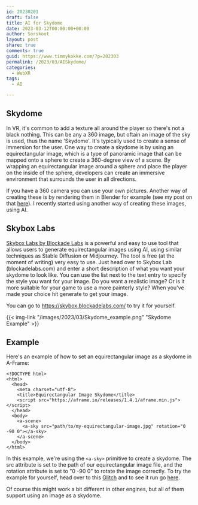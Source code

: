 ```yaml
---
id: 20230201
draft: false
title: AI for Skydome
date: 2023-03-12T00:00:00+00:00
author: Sorskoot
layout: post
share: true
comments: true
guid: https://www.timmykokke.com/?p=202303
permalink: /2023/03/AISkydome/
categories:
  - WebXR  
tags:
  - AI

---
```


## Skydome

In VR, it's common to add a texture all around the player so there's not a black nothing. This can be any a 360 image, but oftain an image of the sky is used, thus the name 'Skydome'. It's typically used to create a sense of immersion for the user. One way to create a skydome is by using an equirectangular image, which is a type of panoramic image that can be mapped onto a sphere to create a 360-degree view of a scene. By wrapping an equirectangular image around a sphere and place the player on the inside of the sphere, developers can create an immersive environment that surrounds the user in all directions. 

If you have a 360 camera you can use your own pictures. Another way of creating these is by rendering them in Blender for example (see my post on that [here](https://timmykokke.com/blog/2022-05-14-3d-skydomes/)). I recently started using another way of creating these images, using AI.

## Skybox Labs

[Skybox Labs by Blockade Labs](https://skybox.blockadelabs.com/) is a powerful and easy to use tool that allows users to generate equirectangular images using AI, using similar techniques as Stable Diffusion or Midjourney. The tool is free (at the moment of writing) very easy to use. Just head over to Skybox Lab (blockadelabs.com) and enter a short description of what you want your skydome to look like. You can use the list next to the text entry to specify the style you want for your image. Do you want a realistic image? Or is it more suitable for your game to use a more painterly style? When you've made your choice hit generate to get your image.

You can go to https://skybox.blockadelabs.com/ to try it for yourself.

{{< img-link "/images/2023/03/Skydome_example.png" "Skydome Example" >}}

## Example

Here's an example of how to set an equirectangular image as a skydome in A-Frame:

```
<!DOCTYPE html>
<html>
  <head>
    <meta charset="utf-8">
    <title>Equirectangular Image Skydome</title>
    <script src="https://aframe.io/releases/1.4.1/aframe.min.js"></script>
  </head>
  <body>
    <a-scene>
      <a-sky src="path/to/my-equirectangular-image.jpg" rotation="0 -90 0"></a-sky>
    </a-scene>
  </body>
</html>
```

In this example, we're using the `<a-sky>` primitive to create a skydome. The src attribute is set to the path of our equirectangular image file, and the rotation attribute is set to "0 -90 0" to rotate the image correctly. To try the example for yourself, head over to this [Glitch](https://glitch.com/edit/#!/skybox-a-frame-example) and to see it run go [here](https://skybox-a-frame-example.glitch.me/).

Of course this might work a bit different in other engines, but all of them support using an image as a skydome.

